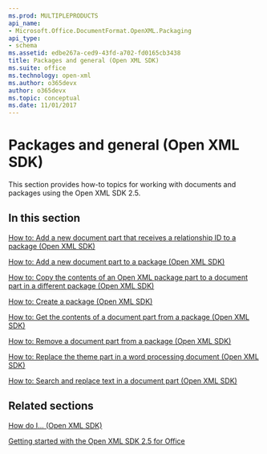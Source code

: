 ```yaml
---
ms.prod: MULTIPLEPRODUCTS
api_name:
- Microsoft.Office.DocumentFormat.OpenXML.Packaging
api_type:
- schema
ms.assetid: edbe267a-ced9-43fd-a702-fd0165cb3438
title: Packages and general (Open XML SDK)
ms.suite: office
ms.technology: open-xml
ms.author: o365devx
author: o365devx
ms.topic: conceptual
ms.date: 11/01/2017
---
```

# Packages and general (Open XML SDK)

This section provides how-to topics for working with documents and
packages using the Open XML SDK 2.5.


## In this section

[How to: Add a new document part that receives a relationship ID to a package (Open XML SDK)](how-to-add-a-new-document-part-that-receives-a-relationship-id-to-a-package.md)  

[How to: Add a new document part to a package (Open XML SDK)](how-to-add-a-new-document-part-to-a-package.md)  

[How to: Copy the contents of an Open XML package part to a document part in a different package (Open XML SDK)](how-to-copy-the-contents-of-an-open-xml-package-part-to-a-document-part-in-a-dif.md)  

[How to: Create a package (Open XML SDK)](how-to-create-a-package.md)  

[How to: Get the contents of a document part from a package (Open XML SDK)](how-to-get-the-contents-of-a-document-part-from-a-package.md) 

[How to: Remove a document part from a package (Open XML SDK)](how-to-remove-a-document-part-from-a-package.md)  

[How to: Replace the theme part in a word processing document (Open XML SDK)](how-to-replace-the-theme-part-in-a-word-processing-document.md) 

[How to: Search and replace text in a document part (Open XML SDK)](how-to-search-and-replace-text-in-a-document-part.md)  


## Related sections 

[How do I... (Open XML SDK)](how-do-i.md)  

[Getting started with the Open XML SDK 2.5 for Office](getting-started.md)  
